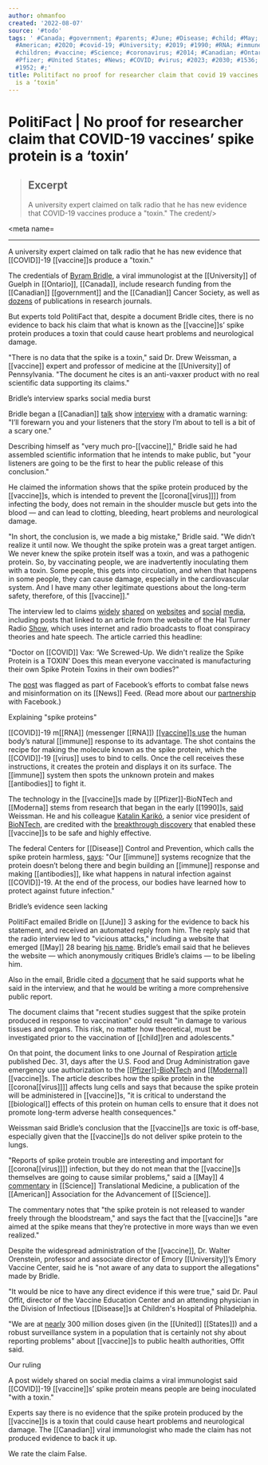 ```yaml
---
author: ohmanfoo
created: '2022-08-07'
source: '#todo'
tags: ' #Canada; #government; #parents; #June; #Disease; #child; #May; #Moderna; #science;
  #American; #2020; #covid-19; #University; #2019; #1990; #RNA; #immune; #mRNA; #antibodies;
  #children; #vaccine; #Science; #coronavirus; #2014; #Canadian; #Ontario; #biological;
  #Pfizer; #United States; #News; #COVID; #virus; #2023; #2030; #1536; #1581; #1583;
  #1952; #;'
title: Politifact no proof for researcher claim that covid 19 vaccines’ spike protein
  is a ‘toxin’
---
```


# PolitiFact | No proof for researcher claim that COVID-19 vaccines’ spike protein is a ‘toxin’

> ## Excerpt
> A university expert claimed on talk radio that he has new evidence that COVID-19 vaccines produce a "toxin." The credent/>
  
  

  
  
  <meta name=

---
A university expert claimed on talk radio that he has new evidence that [[COVID]]-19 [[vaccine]]s produce a "toxin."

The credentials of [Byram Bridle](https://ovc.uoguelph.ca/pathobiology/people/faculty/Byram-W-Bridle), a viral immunologist at the [[University]] of Guelph in [[Ontario]], [[Canada]], include research funding from the [[Canadian]] [[government]] and the [[Canadian]] Cancer Society, as well as [dozens](https://pubmed.ncbi.nlm.nih.gov/?term=%27%27bridle%20b%27%27) of publications in research journals.

But experts told PolitiFact that, despite a document Bridle cites, there is no evidence to back his claim that what is known as the [[vaccine]]s’ spike protein produces a toxin that could cause heart problems and neurological damage.

"There is no data that the spike is a toxin," said Dr. Drew Weissman, a [[vaccine]] expert and professor of medicine at the [[University]] of Pennsylvania. "The document he cites is an anti-vaxxer product with no real scientific data supporting its claims."

Bridle’s interview sparks social media burst

Bridle began a [[Canadian]] [talk](https://globalnews.ca/toronto/program/on-point-with-alex-pierson) show [interview](https://omny.fm/shows/on-point-with-alex-pierson/new-peer-reviewed-study-on-[[covid-19]]-[[vaccine]]s-sugge) with a dramatic warning: "I’ll forewarn you and your listeners that the story I’m about to tell is a bit of a scary one." 

Describing himself as "very much pro-[[vaccine]]," Bridle said he had assembled scientific information that he intends to make public, but "your listeners are going to be the first to hear the public release of this conclusion." 

He claimed the information shows that the spike protein produced by the [[vaccine]]s, which is intended to prevent the [[corona[[virus]]]] from infecting the body, does not remain in the shoulder muscle but gets into the blood — and can lead to clotting, bleeding, heart problems and neurological damage.  

"In short, the conclusion is, we made a big mistake," Bridle said. "We didn’t realize it until now. We thought the spike protein was a great target antigen. We never knew the spike protein itself was a toxin, and was a pathogenic protein. So, by vaccinating people, we are inadvertently inoculating them with a toxin. Some people, this gets into circulation, and when that happens in some people, they can cause damage, especially in the cardiovascular system. And I have many other legitimate questions about the long-term safety, therefore, of this [[vaccine]]."

The interview led to claims [widely](https://t.me/officialcharliewardshow/24656) [shared](https://twitter.com/VaccineChoiceCA/status/1399[[2023]][[2030]]3394823) on [websites](https://www.brighteon.com/3d683a15-fc3d-432d-a057-3313969eb075) and [social](https://www.facebook.com/104857681107232/posts/3242399[[1583]]5673) [media](https://www.instagram.com/tv/CPbrV8OhInD/), including posts that linked to an article from the website of the Hal Turner Radio [Show](https://www.politifact.com/personalities/hal-turner-radio-show/), which uses internet and radio broadcasts to float conspiracy theories and hate speech. The article carried this headline:

"Doctor on [[COVID]] Vax: ‘We Screwed-Up. We didn't realize the Spike Protein is a TOXIN’ Does this mean everyone vaccinated is manufacturing their own Spike Protein Toxins in their own bodies?"

The [post](https://archive.is/9wFus) was flagged as part of Facebook’s efforts to combat false news and misinformation on its [[News]] Feed. (Read more about our [partnership](https://www.facebook.com/help/[[1952]]307[[1581]]3[[1536]]?helpref=related) with Facebook.)

Explaining "spike proteins"

[[COVID]]-19 m[[RNA]] (messenger [[RNA]]) [[[vaccine]]s use](https://www.politifact.com/article/2021/mar/29/ask-politifact-how-can-covid-[[vaccine]]s-be-safe-when/) the human body’s natural [[immune]] response to its advantage. The shot contains the recipe for making the molecule known as the spike protein, which the [[COVID]]-19 [[virus]] uses to bind to cells. Once the cell receives these instructions, it creates the protein and displays it on its surface. The [[immune]] system then spots the unknown protein and makes [[antibodies]] to fight it.

The technology in the [[vaccine]]s made by [[Pfizer]]-BioNTech and [[Moderna]] stems from research that began in the early [[1990]]s, [said](https://www.politifact.com/article/2021/mar/29/ask-politifact-how-can-covid-[[vaccine]]s-be-safe-when/) Weissman. He and his colleague [Katalin Karikó](https://biontech.de/sites/default/files/[[2019]]-08/[[2014]]0202_BioNTech_Katalin%20Kariko_ENG_final.pdf), a senior vice president of [BioNTech](https://biontech.de/), are credited with the [breakthrough discovery](https://www.pennmedicine.org/news/news-releases/[[2020]]/december/penn-mrna-biology-pioneers-receive-covid19-[[vaccine]]-enabled-by-their-foundational-research) that enabled these [[vaccine]]s to be safe and highly effective.

The federal Centers for [[Disease]] Control and Prevention, which calls the spike protein harmless, [says](https://www.cdc.gov/[[corona[[virus]]]]/[[2019]]-ncov/[[vaccine]]s/different-[[vaccine]]s/mrna.html): "Our [[immune]] systems recognize that the protein doesn’t belong there and begin building an [[immune]] response and making [[antibodies]], like what happens in natural infection against [[COVID]]-19. At the end of the process, our bodies have learned how to protect against future infection."

Bridle’s evidence seen lacking

PolitiFact emailed Bridle on [[June]] 3 asking for the evidence to back his statement, and received an automated reply from him. The reply said that the radio interview led to "vicious attacks," including a website that emerged [[May]] 28 bearing [his name](https://byrambridle.com/). Bridle’s email said that he believes the website — which anonymously critiques Bridle’s claims — to be libeling him.

Also in the email, Bridle cited a [document](https://mcusercontent.com/22e41db63deaf4a84be439c0f/files/6a33980b-683f-4ee4-67d4-cc98dc7fcd37/20210601_Guide_to_[[COVID]]_19_[[vaccine]]s_for_[[parents]].pdf) that he said supports what he said in the interview, and that he would be writing a more comprehensive public report.

The document claims that "recent studies suggest that the spike protein produced in response to vaccination" could result "in damage to various tissues and organs. This risk, no matter how theoretical, must be investigated prior to the vaccination of [[child]]ren and adolescents." 

On that point, the document links to one Journal of Respiration [article](https://www.mdpi.com/2673-527X/1/1/4) published Dec. 31, days after the U.S. Food and Drug Administration gave emergency use authorization to the [[[Pfizer]]-BioNTech](https://www.fda.gov/emergency-preparedness-and-response/[[corona[[virus]]]]-disease-[[2019]]-[[covid-19]]/pfizer-biontech-[[covid-19]]-[[vaccine]]) and [[[Moderna]]](https://www.fda.gov/emergency-preparedness-and-response/[[corona[[virus]]]]-disease-[[2019]]-[[covid-19]]/moderna-[[covid-19]]-[[vaccine]]) [[vaccine]]s. The article describes how the spike protein in the [[corona[[virus]]]] affects lung cells and says that because the spike protein will be administered in [[vaccine]]s, "it is critical to understand the [[biological]] effects of this protein on human cells to ensure that it does not promote long-term adverse health consequences."

Weissman said Bridle’s conclusion that the [[vaccine]]s are toxic is off-base, especially given that the [[vaccine]]s do not deliver spike protein to the lungs.

"Reports of spike protein trouble are interesting and important for [[corona[[virus]]]] infection, but they do not mean that the [[vaccine]]s themselves are going to cause similar problems," said a [[May]] 4 [commentary](https://blogs.[[science]]mag.org/pipeline/archives/2021/05/04/spike-protein-behavior) in [[Science]] Translational Medicine, a publication of the [[American]] Association for the Advancement of [[Science]].

The commentary notes that "the spike protein is not released to wander freely through the bloodstream," and says the fact that the [[vaccine]]s "are aimed at the spike means that they’re protective in more ways than we even realized."

Despite the widespread administration of the [[vaccine]], Dr. Walter Orenstein, professor and associate director of Emory [[University]]’s Emory Vaccine Center, said he is "not aware of any data to support the allegations" made by Bridle. 

"It would be nice to have any direct evidence if this were true," said Dr. Paul Offit, director of the Vaccine Education Center and an attending physician in the Division of Infectious [[Disease]]s at Children's Hospital of Philadelphia. 

"We are at [nearly](https://ourworldindata.org/covid-vaccinations) 300 million doses given (in the [[United]] [[States]]) and a robust surveillance system in a population that is certainly not shy about reporting problems" about [[vaccine]]s to public health authorities, Offit said.

Our ruling

A post widely shared on social media claims a viral immunologist said [[COVID]]-19 [[vaccine]]s’ spike protein means people are being inoculated "with a toxin."

Experts say there is no evidence that the spike protein produced by the [[vaccine]]s is a toxin that could cause heart problems and neurological damage. The [[Canadian]] viral immunologist who made the claim has not produced evidence to back it up.

We rate the claim False.